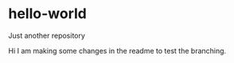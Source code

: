 # hello-world
Just another repository

Hi 
I am making some changes in the readme to test the branching.
